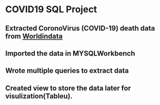 # COVID19 SQL Project

## Extracted **CoronoVirus (COVID-19)** death data from [Worldindata](https://ourworldindata.org/covid-deaths)
## Imported the data in MYSQLWorkbench
## Wrote multiple queries to extract data
## Created view to store the data later for visulization(Tableu). 
